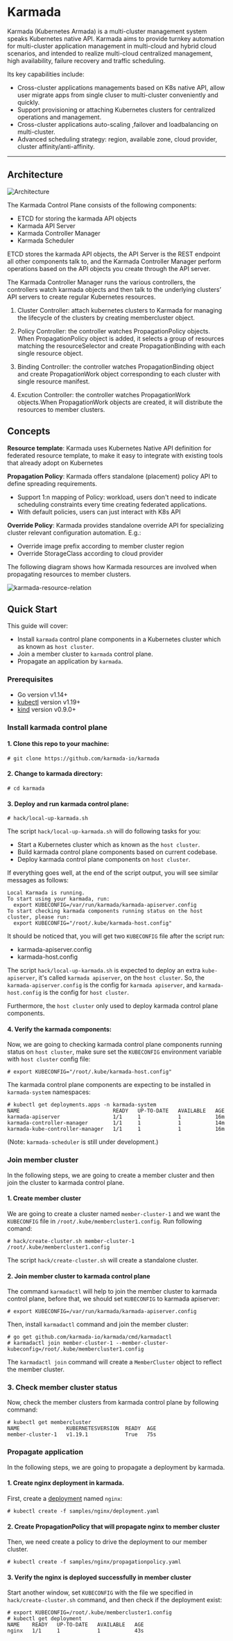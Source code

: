 # Karmada

Karmada (Kubernetes Armada) is a multi-cluster management system speaks Kubernetes native API.
Karmada aims to provide turnkey automation for multi-cluster application management in multi-cloud and hybrid cloud scenarios, and intended to realize multi-cloud centralized management, high availability, failure recovery and traffic scheduling.

Its key capabilities include:

- Cross-cluster applications managements based on K8s native API, allow user migrate apps from single cluser to multi-cluster conveniently and quickly.
- Support provisioning or attaching Kubernetes clusters for centralized operations and management.
- Cross-cluster applications auto-scaling ,failover and loadbalancing on multi-cluster.
- Advanced scheduling strategy: region, available zone, cloud provider, cluster affinity/anti-affinity.

----

## Architecture

![Architecture](docs/images/architecture.png)

The Karmada Control Plane consists of the following components:

- ETCD for storing the karmada API objects
- Karmada API Server
- Karmada Controller Manager
- Karmada Scheduler

ETCD stores the karmada API objects, the API Server is the REST endpoint all other components talk to, and the Karmada Controller Manager perform operations based on the API objects you create through the API server.

The Karmada Controller Manager runs the various controllers,  the controllers watch karmada objects and then talk to the underlying clusters’ API servers to create regular Kubernetes resources.

1. Cluster Controller: attach kubernetes clusters to Karmada for managing the lifecycle of the clusters by creating membercluster object.

2. Policy Controller: the controller watches PropagationPolicy objects. When PropagationPolicy object is added, it selects a group of resources matching the resourceSelector and create PropagationBinding with each single resource object.
3. Binding Controller: the controller watches PropagationBinding object and create PropagationWork object corresponding to each cluster with single resource manifest.
4. Excution Controller: the controller watches PropagationWork objects.When PropagationWork objects are created, it will distribute the resources to member clusters.


## Concepts

**Resource template**: Karmada uses Kubernetes Native API definition for federated resource template, to make it easy to integrate with existing tools that already adopt on Kubernetes

**Propagation Policy**: Karmada offers standalone (placement) policy API to define spreading requirements.
- Support 1:n mapping of Policy: workload, users don't need to indicate scheduling constraints every time creating federated applications.
- With default policies, users can just interact with K8s API

**Override Policy**: Karmada provides standalone override API for specializing cluster relevant configuration automation. E.g.:
- Override image prefix according to member cluster region
- Override StorageClass according to cloud provider


The following diagram shows how Karmada resources are involved when propagating resources to member clusters.

![karmada-resource-relation](docs/images/karmada-resource-relation.png)

## Quick Start

This guide will cover:
- Install `karmada` control plane components in a Kubernetes cluster which as known as `host cluster`.
- Join a member cluster to `karmada` control plane.
- Propagate an application by `karmada`.

### Prerequisites
- Go version v1.14+
- [kubectl](https://kubernetes.io/docs/tasks/tools/install-kubectl/) version v1.19+
- [kind](https://kind.sigs.k8s.io/) version v0.9.0+

### Install karmada control plane

#### 1. Clone this repo to your machine:
```
# git clone https://github.com/karmada-io/karmada
```

#### 2. Change to karmada directory:
```
# cd karmada
```

#### 3. Deploy and run karmada control plane:
```
# hack/local-up-karmada.sh
```
The script `hack/local-up-karmada.sh` will do following tasks for you:
- Start a Kubernetes cluster which as known as the `host cluster`.
- Build karmada control plane components based on current codebase.
- Deploy karmada control plane components on `host cluster`.

If everything goes well, at the end of the script output, you will see similar messages as follows:
```
Local Karmada is running.
To start using your karmada, run:
  export KUBECONFIG=/var/run/karmada/karmada-apiserver.config
To start checking karmada components running status on the host cluster, please run:
  export KUBECONFIG="/root/.kube/karmada-host.config"
```

It should be noticed that, you will get two `KUBECONFIG` file after the script run:
- karmada-apiserver.config
- karmada-host.config

The script `hack/local-up-karmada.sh` is expected to deploy an extra `kube-apiserver`, it's called `karmada apiserver`,  on the `host cluster`.
So, the `karmada-apiserver.config` is the config for `karmada apiserver`, and `karmada-host.config` is the config for
`host cluster`.

Furthermore, the `host cluster` only used to deploy karmada control plane components.

#### 4. Verify the karmada components:

Now, we are going to checking karmada control plane components running status on `host cluster`, make sure set the 
`KUBECONFIG` environment variable with `host cluster` config file:
```
# export KUBECONFIG="/root/.kube/karmada-host.config"
``` 

The karmada control plane components are expecting to be installed in `karmada-system` namespaces: 
```
# kubectl get deployments.apps -n karmada-system 
NAME                              READY   UP-TO-DATE   AVAILABLE   AGE
karmada-apiserver                 1/1     1            1           16m
karmada-controller-manager        1/1     1            1           14m
karmada-kube-controller-manager   1/1     1            1           16m
```
(Note: `karmada-scheduler` is still under development.)

### Join member cluster
In the following steps, we are going to create a member cluster and then join the cluster to 
karmada control plane.

#### 1. Create member cluster
We are going to create a cluster named `member-cluster-1` and we want the `KUBECONFIG` file 
in `/root/.kube/membercluster1.config`. Run following comand:
```
# hack/create-cluster.sh member-cluster-1 /root/.kube/membercluster1.config
```
The script `hack/create-cluster.sh` will create a standalone cluster.

#### 2. Join member cluster to karmada control plane
The command `karmadactl` will help to join the member cluster to karmada control plane, 
before that, we should set `KUBECONFIG` to karmada apiserver:
```
# export KUBECONFIG=/var/run/karmada/karmada-apiserver.config
```

Then, install `karmadactl` command and join the member cluster:
```
# go get github.com/karmada-io/karmada/cmd/karmadactl
# karmadactl join member-cluster-1 --member-cluster-kubeconfig=/root/.kube/membercluster1.config
```
The `karmadactl join` command will create a `MemberCluster` object to reflect the member cluster.

### 3. Check member cluster status
Now, check the member clusters from karmada control plane by following command:
```
# kubectl get membercluster 
NAME               KUBERNETESVERSION  READY  AGE
member-cluster-1   v1.19.1            True   75s
```

### Propagate application
In the following steps, we are going to propagate a deployment by karmada.

#### 1. Create nginx deployment in karmada.
First, create a [deployment](samples/nginx/deployment.yaml) named `nginx`:
```
# kubectl create -f samples/nginx/deployment.yaml
```

#### 2. Create PropagationPolicy that will propagate nginx to member cluster
Then, we need create a policy to drive the deployment to our member cluster.
```
# kubectl create -f samples/nginx/propagationpolicy.yaml
``` 

#### 3. Verify the nginx is deployed successfully in member cluster
Start another window, set `KUBECONFIG` with the file we specified in `hack/create-cluster.sh` command,
and then check if the deployment exist:
```
# export KUBECONFIG=/root/.kube/membercluster1.config
# kubectl get deployment
NAME    READY   UP-TO-DATE   AVAILABLE   AGE
nginx   1/1     1            1           43s
```
